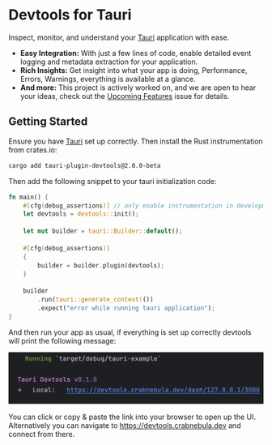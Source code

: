 # Devtools for Tauri

Inspect, monitor, and understand your [Tauri](https://tauri.app) application with ease.

- **Easy Integration:** With just a few lines of code, enable detailed event logging and metadata extraction for your application.
- **Rich Insights:** Get insight into what your app is doing, Performance, Errors, Warnings, everything is available at a glance.
- **And more:** This project is actively worked on, and we are open to hear your ideas, check out the [Upcoming Features]() issue for details.

## Getting Started

Ensure you have [Tauri](https://tauri.app/v1/guides/getting-started/setup/) set up correctly. Then install the Rust instrumentation from crates.io:

```sh
cargo add tauri-plugin-devtools@2.0.0-beta
```

Then add the following snippet to your tauri initialization code:

```rust
fn main() {
    #[cfg(debug_assertions)] // only enable instrumentation in development builds
    let devtools = devtools::init();

    let mut builder = tauri::Builder::default();

    #[cfg(debug_assertions)]
    {
        builder = builder.plugin(devtools);
    }

    builder
        .run(tauri::generate_context!())
        .expect("error while running tauri application");
}
```

And then run your app as usual, if everything is set up correctly devtools will print the following message:

![Screenshot 2023-11-28 at 14.05.20.png](https://github.com/crabnebula-dev/devtools/blob/f9970a0daa40757256aa1b32c93d66039cbdd041/Screenshot.png)

You can click or copy & paste the link into your browser to open up the UI.
Alternatively you can navigate to https://devtools.crabnebula.dev and connect from there.